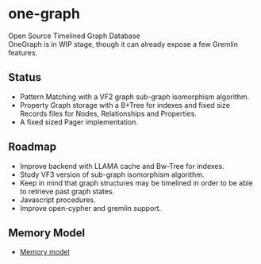 # one-graph
Open Source Timelined Graph Database  
OneGraph is in WIP stage, though it can already expose a few Gremlin features.

## Status
* Pattern Matching with a VF2 graph sub-graph isomorphism algorithm.
* Property Graph storage with a B+Tree for indexes and fixed size Records files for Nodes, Relationships and Properties.
* A fixed sized Pager implementation.

## Roadmap
* Improve backend with LLAMA cache and Bw-Tree for indexes.
* Study VF3 version of sub-graph isomorphism algorithm.
* Keep in mind that graph structures may be timelined in order to be able to retrieve past graph states.
* Javascript procedures.
* Improve open-cypher and gremlin support.

## Memory Model
* [Memory model](model.md)


